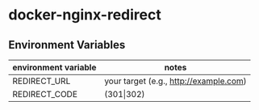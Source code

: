 # docker-nginx-redirect

## Environment Variables

| environment variable | notes                                  |
|----------------------|----------------------------------------|
| REDIRECT_URL         | your target (e.g., http://example.com) |
| REDIRECT_CODE        | (301\|302)                             |
